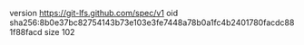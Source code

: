 version https://git-lfs.github.com/spec/v1
oid sha256:8b0e37bc82754143b73e103e3fe7448a78b0a1fc4b2401780facdc881f88facd
size 102
